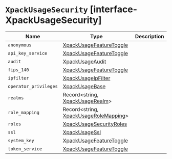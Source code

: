 # `XpackUsageSecurity` [interface-XpackUsageSecurity]

| Name | Type | Description |
| - | - | - |
| `anonymous` | [XpackUsageFeatureToggle](./XpackUsageFeatureToggle.md) | &nbsp; |
| `api_key_service` | [XpackUsageFeatureToggle](./XpackUsageFeatureToggle.md) | &nbsp; |
| `audit` | [XpackUsageAudit](./XpackUsageAudit.md) | &nbsp; |
| `fips_140` | [XpackUsageFeatureToggle](./XpackUsageFeatureToggle.md) | &nbsp; |
| `ipfilter` | [XpackUsageIpFilter](./XpackUsageIpFilter.md) | &nbsp; |
| `operator_privileges` | [XpackUsageBase](./XpackUsageBase.md) | &nbsp; |
| `realms` | Record<string, [XpackUsageRealm](./XpackUsageRealm.md)> | &nbsp; |
| `role_mapping` | Record<string, [XpackUsageRoleMapping](./XpackUsageRoleMapping.md)> | &nbsp; |
| `roles` | [XpackUsageSecurityRoles](./XpackUsageSecurityRoles.md) | &nbsp; |
| `ssl` | [XpackUsageSsl](./XpackUsageSsl.md) | &nbsp; |
| `system_key` | [XpackUsageFeatureToggle](./XpackUsageFeatureToggle.md) | &nbsp; |
| `token_service` | [XpackUsageFeatureToggle](./XpackUsageFeatureToggle.md) | &nbsp; |
